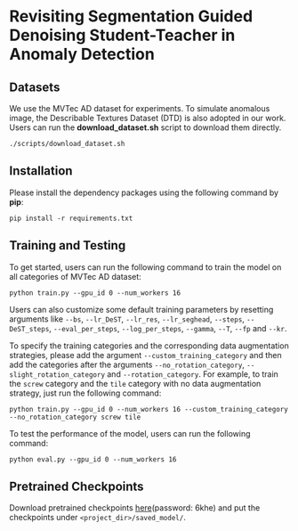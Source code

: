 # Revisiting Segmentation Guided Denoising Student-Teacher in Anomaly Detection

## Datasets

We use the MVTec AD dataset for experiments. To simulate anomalous image, the Describable Textures Dataset (DTD) is also adopted in our work. Users can run the **download_dataset.sh** script to download them directly.       

```
./scripts/download_dataset.sh
```

## Installation

Please install the dependency packages using the following command by **pip**:          

```
pip install -r requirements.txt    
```

## Training and Testing

To get started, users can run the following command to train the model on all categories of MVTec AD dataset:

```
python train.py --gpu_id 0 --num_workers 16    
```

Users can also customize some default training parameters by resetting arguments like `--bs`, `--lr_DeST`, `--lr_res`, `--lr_seghead`, `--steps`, `--DeST_steps`, `--eval_per_steps`, `--log_per_steps`, `--gamma`, `--T`, `--fp` and `--kr`.

To specify the training categories and the corresponding data augmentation strategies, please add the argument `--custom_training_category` and then add the categories after the arguments `--no_rotation_category`, `--slight_rotation_category` and `--rotation_category`. For example, to train the `screw` category and the `tile` category with no data augmentation strategy, just run the following command:

```
python train.py --gpu_id 0 --num_workers 16 --custom_training_category --no_rotation_category screw tile   
```

To test the performance of the model, users can run the following command:     

```
python eval.py --gpu_id 0 --num_workers 16
```

## Pretrained Checkpoints

Download pretrained checkpoints [here](https://pan.baidu.com/s/14_Pb6QocmB_Y8-FqXNTKjg)(password: 6khe) and put the checkpoints under `<project_dir>/saved_model/`.                


